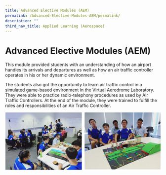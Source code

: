 ```yaml
---
title: Advanced Elective Modules (AEM)
permalink: /Advanced-Elective-Modules-AEM/permalink/
description: ""
third_nav_title: Applied Learning (Aerospace)
---
```


Advanced Elective Modules (AEM)
===============================

This module provided students with an understanding of how an airport handles its arrivals and departures as well as how an air traffic controller operates in his or her dynamic environment.

  

The students also got the opportunity to learn air traffic control in a simulated game-based environment in the Virtual Aerodrome Laboratory. They were able to practice radio-telephony procedures as used by Air Traffic Controllers. At the end of the module, they were trained to fulfill the roles and responsibilities of an Air Traffic Controller.

![](/images/AEM.png)